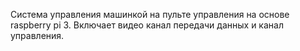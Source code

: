 Система управления машинкой на пульте управления на основе raspberry pi 3.
Включает видео канал передачи данных и канал управления.
